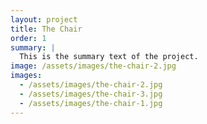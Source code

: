```yaml
---
layout: project
title: The Chair
order: 1
summary: |
  This is the summary text of the project.
image: /assets/images/the-chair-2.jpg
images:
  - /assets/images/the-chair-2.jpg
  - /assets/images/the-chair-3.jpg
  - /assets/images/the-chair-1.jpg  
---
```

